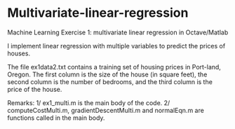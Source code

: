 # Multivariate-linear-regression
Machine Learning Exercise 1: multivariate linear regression in Octave/Matlab

I implement linear regression with multiple variables to predict the prices of houses. 

The file ex1data2.txt contains a training set of housing prices in Port-land, Oregon. The first column is the size of the house (in square feet), the second column is the number of bedrooms, and the third column is the price of the house.

Remarks:
1/ ex1_multi.m is the main body of the code.
2/ computeCostMulti.m, gradientDescentMulti.m and normalEqn.m are functions called in the main body.
